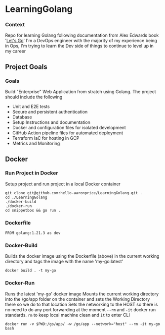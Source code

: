 # LearningGolang

### Context

Repo for learning Golang following documentation from Alex Edwards book '[Let's Go](https://lets-go.alexedwards.net)'
I'm a DevOps engineer with the majority of my experience being in Ops, I'm trying to learn the Dev side of things to continue to level up in my career

## Project Goals

### Goals

Build "Enterprise" Web Application from stratch using Golang. The project should include the following

- Unit and E2E tests
- Secure and persistent authentication
- Database
- Setup Instructions and documentation
- Docker and configuration files for isolated development
- GitHub Action pipeline files for automated deployment
- Terraform IaC for hosting in GCP
- Metrics and Monitoring

## Docker

### Run Project in Docker

Setup project and run project in a local Docker container

```
git clone git@github.com:hello-aaronprice/LearningGolang.git .
cd ./LearningGolang
./docker-build
./docker-run
cd snippetbox && go run .
```

### Dockerfile

```
FROM golang:1.21.3 as dev
```

### Docker-Build

Builds the docker image using the Dockerfile (above) in the current working directory and tags the image with the name 'my-go:latest'

```
docker build . -t my-go
```

### Docker-Run

Runs the latest 'my-go' docker image
Mounts the current working directory into the /go/app folder on the container and sets the Working Directory there so we do to that location
Sets the networking to the HOST so there is no need to do any port forwarding at the moment
`--rm` and `-it` docker run standards. `rm` to keep local machine clean and `it` to enter CLI

```
docker run -v $PWD:/go/app/ -w /go/app --network="host" --rm -it my-go bash
```
